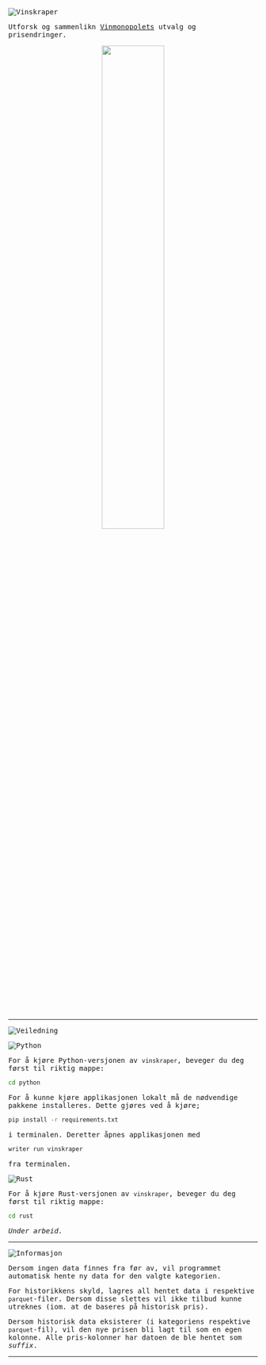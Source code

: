 <body style="font-family:monospace;">


![Vinskraper](../static/vinskraper.jpg)

Utforsk og sammenlikn [Vinmonopolets](https://www.vinmonopolet.no) utvalg og prisendringer.

<div style="text-align: center;">
    <img src="../static/logo.jpg" style="width: 50%;">
</div>

---

![Veiledning](../static/veiledning.jpg)

![Python](../static/python.jpg)

For å kjøre Python-versjonen av `vinskraper`, beveger du deg først til riktig mappe:

```bash
cd python
```

For å kunne kjøre applikasjonen lokalt må de nødvendige pakkene installeres. Dette gjøres ved å kjøre;

```bash
pip install -r requirements.txt
```

i terminalen. Deretter åpnes applikasjonen med

```bash
writer run vinskraper
```

fra terminalen.

![Rust](../static/rust.jpg)

For å kjøre Rust-versjonen av `vinskraper`, beveger du deg først til riktig mappe:

```bash
cd rust
```

_Under arbeid._

---

![Informasjon](../static/informasjon.jpg)

Dersom ingen data finnes fra før av, vil programmet automatisk hente ny data for den valgte 
kategorien. 

For historikkens skyld, lagres all hentet data i respektive `parquet`-filer. Dersom disse 
slettes vil ikke tilbud kunne utreknes (iom. at de baseres på historisk pris).

Dersom historisk data eksisterer (i kategoriens respektive `parquet`-fil), vil den nye prisen 
bli lagt til som en egen kolonne. Alle pris-kolonner har datoen de ble hentet som _suffix_.

---

</body>